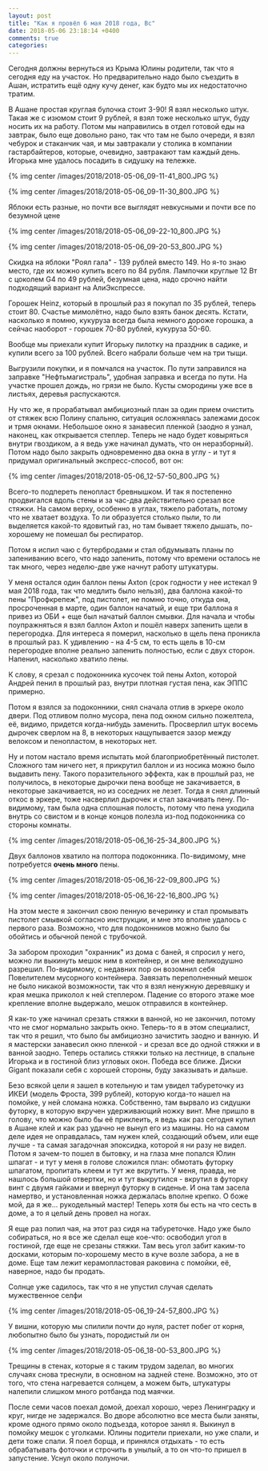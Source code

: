 ```yaml
---
layout: post
title: "Как я провёл 6 мая 2018 года, Вс"
date: 2018-05-06 23:18:14 +0400
comments: true
categories: 
---
```

 
Сегодня должны вернуться из Крыма Юлины родители, так что я сегодня еду на участок. Но предварительно надо было съездить в Ашан, истратить ещё одну кучу денег, как будто мы их недостаточно тратим.

В Ашане простая круглая булочка стоит 3-90! Я взял несколько штук. Такая же с изюмом стоит 9 рублей, я взял тоже несколько штук, буду носить их на работу. Потом мы направились в отдел готовой еды на завтрак, было еще довольно рано, так что там не было очереди, я взял чебурок и стаканчик чая, и мы завтракали у столика в компании гастарбайтеров, которые, очевидно, завтракают там каждый день. Игорька мне удалось посадить в сидушку на тележке.

{% img center /images/2018/2018-05-06_09-11-41_800.JPG %}

{% img center /images/2018/2018-05-06_09-11-30_800.JPG %}

Яблоки есть разные, но почти все выглядят невкусными и почти все по безумной цене

{% img center /images/2018/2018-05-06_09-22-10_800.JPG %}

{% img center /images/2018/2018-05-06_09-20-53_800.JPG %}

Скидка на яблоки "Роял гала" - 139 рублей вместо 149. Но я-то знаю место, где их можно купить всего по 84 рубля. Лампочки круглые 12 Вт с цоколем G4 по 49 рублей, безумная цена, надо срочно найти подходящий вариант на АлиЭкспрессе.

Горошек Heinz, который в прошлый раз я покупал по 35 рублей, теперь стоит 80. Счастье мимолётно, надо было взять банок десять. Кстати, насколько я помню, кукуруза всегда была немного дороже горошка, а сейчас наоборот - горошек 70-80 рублей, кукуруза 50-60. 

Вообще мы приехали купит Игорьку пилотку на праздник в садике, и купили всего за 100 рублей. Всего набрали больше чем на три тыщи.

Выгрузили покупки, и я помчался на участок. По пути заправился на заправке "Нефтьмагистраль", удобная заправка и всегда по пути. На участке прошел дождь, но грязи не было. Кусты смородины уже все в листьях, деревья распускаются.

Ну что же, я прорабатывал амбициозный план за один прием очистить от стяжек всю Полину спальню, ситуация осложнялась залежами досок и трмя окнами. Небольшое окно я занавесил пленкой (заодно я узнал, наконец, как открывается степлер. Теперь не надо будет ковыряться внутри гвоздиком, а я ведь уже начинал думать, что он неразборный). Потом надо было закрыть одновременно два окна в углу - и тут я придумал оригинальный экспресс-способ, вот он:

{% img center /images/2018/2018-05-06_12-57-50_800.JPG %}

Всего-то подпереть пенопласт бревнышком. И так я постепенно продвигался вдоль стены и за час-два действительно срезал все стяжки. На самом верху, особенно в углах, тяжело работать, потому что не хватает воздуха. То ли образуется столько пыли, то ли выделяется какой-то ядовитый газ, но там бывает тяжело дышать, по-хорошему не помешал бы респиратор.

Потом я испил чаю с бутербродами и стал обдумывать планы по запениванию всего, что надо запенить, потому что времени осталось не так много, через неделю-две уже начнут работу штукатуры.

У меня остался один баллон пены Axton (срок годности у нее истекал 9 мая 2018 года, так что медлить было нельзя), два баллона какой-то пены "Профкрепеж", под пистолет, не помню точно, откуда она, просроченная в марте, один баллон начатый, и еще три баллона я привез из ОБИ + еще был начатый баллон смывки. Для начала и чтобы поупражняться я взял баллон Axton и пошёл наверх запенить щели в перегородка. Для интереса я померил, насколько в щель пена проникла в прошлый раз. К удивлению - на 4-5 см, то есть щель в 10-см перегородке вполне реально запенить полностью, если с двух сторон. Напенил, насколько хватило пены.

К слову, я срезал с подоконника кусочек той пены Axton, которой Андрей пенил в прошлый раз, внутри плотная густая пена, как ЭППС примерно.

Потом я взялся за подоконники, снял сначала отлив в эркере около двери. Под отливом полно мусора, пена под окном сильно пожелтела, её, видимо, придется когда-нибудь заменить. Просверлил штук восемь дырочек сверлом на 8, в некоторых нащупывается зазор между велоксом и пенопластом, в некоторых нет.

Ну и потом настало время испытать мой благоприобретённый пистолет. Сложного там ничего нет, я прикрутил баллон и из носика можно было выдавить пену. Такого поразительного эффекта, как в прошлый раз, не получилось, в некоторые дырочки пена вообще не закачивается, в некоторые закачивается, но из соседних не лезет. Тогда я снял длинный откос в эркере, тоже насверлил дырочек и стал закачивать пену. По-видимому, там была одна сплошная полость, потому что пена уходила внутрь со свистом и в конце концов полезла из-под подоконника со стороны комнаты. 

{% img center /images/2018/2018-05-06_16-25-34_800.JPG %}

Двух баллонов хватило на полтора подоконника. По-видимому, мне потребуется **очень много** пены. 

{% img center /images/2018/2018-05-06_16-22-09_800.JPG %}

{% img center /images/2018/2018-05-06_16-22-16_800.JPG %}

На этом месте я закончил свою пенную вечеринку и стал промывать пистолет смывкой согласно инструкции, и мне это вполне удалось с первого раза. Возможно, что для подоконников можно было бы обойтись и обычной пеной с трубочкой.

За забором проходил "охранник" из дома с баней, я спросил у него, можно ли выкинуть мешок ним в контейнер, и он мне великодушно разрешил. По-видимому, с недавних пор он возомнил себя Повелителем мусорного контейнера. Завязать переполненный мешок не было никакой возможности, так что я взял ненужную деревяшку и края мешка приколол к ней степлером. Падение со второго этаже мое крепление вполне выдержало, мешок отправился в контейнер.

Я как-то уже начинал срезать стяжки в ванной, но не закончил, потому что не смог нормально закрыть окно. Теперь-то я в этом специалист, так что я решил, что было бы амбициозно зачистить заодно и ванную. И я мастерски занавесил окно пленкой - и срезал все до одной стяжки и в ванной заодно. Теперь остались стяжки только на лестнице, в спальне Игорька и в гостиной близ угловых окон. Победа все ближе. Диски Gigant показали себя с хорошей стороны, буду заказывать и дальше.

Безо всякой цели я зашел в котельную и там увидел табуреточку из ИКЕИ (модель Фроста, 399 рублей), которую когда-то нашел на помойке, у ней сломана ножка. Собственно, там вырвало из сидушки футорку, в которую вкручен удерживающий ножку винт. Мне пришло в голову, что можно было бы её приклеить, я ведь как раз сегодня купил в Ашане клей и как раз удачно не вынул его из машины. Но на самом деле идея не оправдалась, там нужен клей, создающий объем, или еще лучше - та самая загадочная эпоксидка, которой я ни разу не видел. Потом я зачем-то пошел в бытовку, и на глаза мне попался Юлин шпагат - и тут у меня в голове сложился план: обмотать футорку шпагатом, пропитать клеем и тут же вкрутить. У меня, правда, не нашлось большой отвертки, но и тут выкрутился - вкрутил в футорку винт с двумя гайками и ввернул футорку в сиденье. И она там засела намертво, и установленная ножка держалась вполне крепко. О боже мой, да я же... рукодельный мастер! Теперь хотя бы есть на что сесть в доме, а то я целый день провел на ногах.

Я еще раз попил чая, на этот раз сидя на табуреточке. Надо уже было собираться, но я все же сделал еще кое-что: освободил угол в гостиной, где еще не срезаны стяжки. Там весь угол забит каким-то досками, которым по-хорошему место в куче возле забора, а не в доме. Еще там лежит керамопластовая раковина с помойки, её, наверное, надо бы продать.

Солнце уже садилось, так что я не упустил случая сделать мужественное селфи

{% img center /images/2018/2018-05-06_19-24-57_800.JPG %} 

У вишни, которую мы спилили почти до нуля, растет побег от корня, любопытно было бы узнать, породистый ли он

{% img center /images/2018/2018-05-06_18-00-53_800.JPG %}

Трещины в стенах, которые я с таким трудом заделал, во многих случаях снова треснули, в основном на задней стене. Возможно, это от того, что стена нагревается солнцем, а можем быть, штукатуры налепили слишком много ротбанда под маячки.

После семи часов поехал домой, доехал хорошо, через Ленинградку и круг, нигде не задержался. Во дворе абсолютно все места были заняты, кроме одного прямо около подъезда, которое занял я. Выкинул в помойку мешок с уголками. Юлины подители приехали, но уже спали, и дети тоже спали. Я поел борща, и принялся отдыхать - то есть обрабатывать фоточки и строчить в унылый, а то он что-то пришел в запустение. Уснул около полуночи.